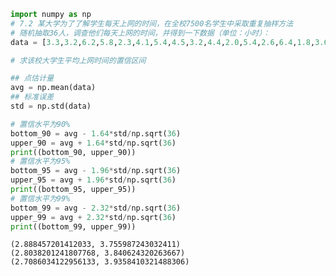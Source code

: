 ```python
import numpy as np
# 7.2 某大学为了了解学生每天上网的时间，在全校7500名学生中采取重复抽样方法
# 随机抽取36人，调查他们每天上网的时间，并得到一下数据（单位：小时）：
data = [3.3,3.2,6.2,5.8,2.3,4.1,5.4,4.5,3.2,4.4,2.0,5.4,2.6,6.4,1.8,3.6,5.7,2.3,2.1,1.9,1.2,5.1,4.3,4.2,3.6,0.8,1.5,4.7,1.4,1.2,2.9,3.5,2.4,0.5,3.6,2.5]

# 求该校大学生平均上网时间的置信区间

## 点估计量
avg = np.mean(data)
## 标准误差
std = np.std(data)

# 置信水平为90%
bottom_90 = avg - 1.64*std/np.sqrt(36)
upper_90 = avg + 1.64*std/np.sqrt(36)
print((bottom_90, upper_90))
# 置信水平为95%
bottom_95 = avg - 1.96*std/np.sqrt(36)
upper_95 = avg + 1.96*std/np.sqrt(36)
print((bottom_95, upper_95))
# 置信水平为99%
bottom_99 = avg - 2.32*std/np.sqrt(36)
upper_99 = avg + 2.32*std/np.sqrt(36)
print((bottom_99, upper_99))

```

    (2.888457201412033, 3.755987243032411)
    (2.8038201241807768, 3.840624320263667)
    (2.7086034122956133, 3.9358410321488306)
    


```python

```
